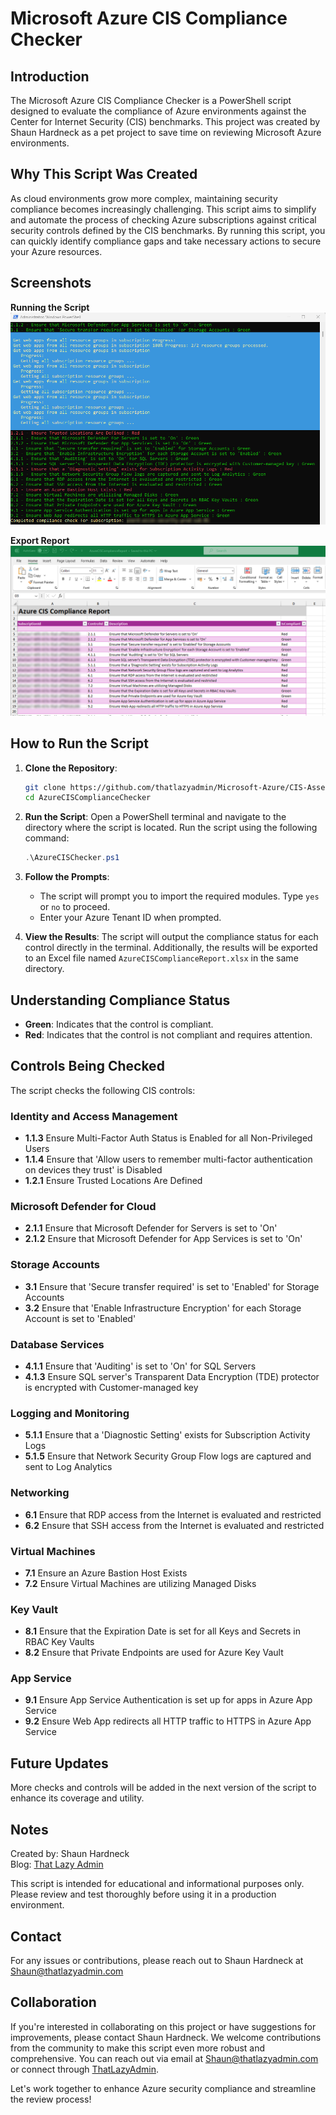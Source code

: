# Microsoft Azure CIS Compliance Checker

## Introduction

The Microsoft Azure CIS Compliance Checker is a PowerShell script designed to evaluate the compliance of Azure environments against the Center for Internet Security (CIS) benchmarks. This project was created by Shaun Hardneck as a pet project to save time on reviewing Microsoft Azure environments.

## Why This Script Was Created

As cloud environments grow more complex, maintaining security compliance becomes increasingly challenging. This script aims to simplify and automate the process of checking Azure subscriptions against critical security controls defined by the CIS benchmarks. By running this script, you can quickly identify compliance gaps and take necessary actions to secure your Azure resources.

## Screenshots
**Running the Script**
![alt text](azcis-01-2.png)

**Export Report**
![alt text](azcis-02-1.png)


## How to Run the Script

1. **Clone the Repository**:
    ```sh
    git clone https://github.com/thatlazyadmin/Microsoft-Azure/CIS-Assessment/AzureCISChecker.git
    cd AzureCISComplianceChecker
    ```

2. **Run the Script**:
    Open a PowerShell terminal and navigate to the directory where the script is located. Run the script using the following command:
    ```powershell
    .\AzureCISChecker.ps1
    ```

3. **Follow the Prompts**:
    - The script will prompt you to import the required modules. Type `yes` or `no` to proceed.
    - Enter your Azure Tenant ID when prompted.

4. **View the Results**:
    The script will output the compliance status for each control directly in the terminal. Additionally, the results will be exported to an Excel file named `AzureCISComplianceReport.xlsx` in the same directory.

## Understanding Compliance Status

- **Green**: Indicates that the control is compliant.
- **Red**: Indicates that the control is not compliant and requires attention.

## Controls Being Checked

The script checks the following CIS controls:

### Identity and Access Management
- **1.1.3** Ensure Multi-Factor Auth Status is Enabled for all Non-Privileged Users
- **1.1.4** Ensure that 'Allow users to remember multi-factor authentication on devices they trust' is Disabled
- **1.2.1** Ensure Trusted Locations Are Defined

### Microsoft Defender for Cloud
- **2.1.1** Ensure that Microsoft Defender for Servers is set to 'On'
- **2.1.2** Ensure that Microsoft Defender for App Services is set to 'On'

### Storage Accounts
- **3.1** Ensure that 'Secure transfer required' is set to 'Enabled' for Storage Accounts
- **3.2** Ensure that 'Enable Infrastructure Encryption' for each Storage Account is set to 'Enabled'

### Database Services
- **4.1.1** Ensure that 'Auditing' is set to 'On' for SQL Servers
- **4.1.3** Ensure SQL server's Transparent Data Encryption (TDE) protector is encrypted with Customer-managed key

### Logging and Monitoring
- **5.1.1** Ensure that a 'Diagnostic Setting' exists for Subscription Activity Logs
- **5.1.5** Ensure that Network Security Group Flow logs are captured and sent to Log Analytics

### Networking
- **6.1** Ensure that RDP access from the Internet is evaluated and restricted
- **6.2** Ensure that SSH access from the Internet is evaluated and restricted

### Virtual Machines
- **7.1** Ensure an Azure Bastion Host Exists
- **7.2** Ensure Virtual Machines are utilizing Managed Disks

### Key Vault
- **8.1** Ensure that the Expiration Date is set for all Keys and Secrets in RBAC Key Vaults
- **8.2** Ensure that Private Endpoints are used for Azure Key Vault

### App Service
- **9.1** Ensure App Service Authentication is set up for apps in Azure App Service
- **9.2** Ensure Web App redirects all HTTP traffic to HTTPS in Azure App Service

## Future Updates

More checks and controls will be added in the next version of the script to enhance its coverage and utility.

## Notes
Created by: Shaun Hardneck  
Blog: [That Lazy Admin](https://www.thatlazyadmin.com)

This script is intended for educational and informational purposes only. Please review and test thoroughly before using it in a production environment.

## Contact
For any issues or contributions, please reach out to Shaun Hardneck at Shaun@thatlazyadmin.com

## Collaboration
If you're interested in collaborating on this project or have suggestions for improvements, please contact Shaun Hardneck. We welcome contributions from the community to make this script even more robust and comprehensive. You can reach out via email at Shaun@thatlazyadmin.com or connect through [ThatLazyAdmin](https://www.thatlazyadmin.com).

Let's work together to enhance Azure security compliance and streamline the review process!
